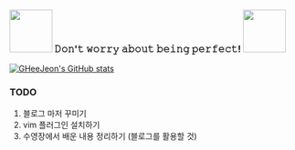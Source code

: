 ### <img src="https://user-images.githubusercontent.com/5713670/87202985-820dcb80-c2b6-11ea-9f56-7ec461c497c3.gif" width="75"> 𝙳𝚘𝚗'𝚝 𝚠𝚘𝚛𝚛𝚢 𝚊𝚋𝚘𝚞𝚝 𝚋𝚎𝚒𝚗𝚐 𝚙𝚎𝚛𝚏𝚎𝚌𝚝! <img src="https://user-images.githubusercontent.com/5713670/87202985-820dcb80-c2b6-11ea-9f56-7ec461c497c3.gif" width="75">

[![GHeeJeon's GitHub stats](https://github-readme-stats.vercel.app/api?username=GHeeJeon&show_icons=true&title_color=0047A0&text_color=000000&icon_color=CC303B&bg_color=FFFFFF&)](https://github.com/GHeeJeon/GHeeJeon "GitHub stats card Korean flag eddition")

### TODO
1. 블로그 마저 꾸미기
2. vim 플러그인 설치하기
3. 수영장에서 배운 내용 정리하기 (블로그를 활용할 것)
<!--
**GHeeJeon/GheeJeon** is a ✨ _special_ ✨ repository because its `README.md` (this file) appears on your GitHub profile.

Here are some ideas to get you started:

- 🔭 I’m currently working on ...
- 🌱 I’m currently learning ...
- 👯 I’m looking to collaborate on ...
- 🤔 I’m looking for help with ...
- 💬 Ask me about ...
- 📫 How to reach me: ...
- 😄 Pronouns: ...
- ⚡ Fun fact: ...
-->
